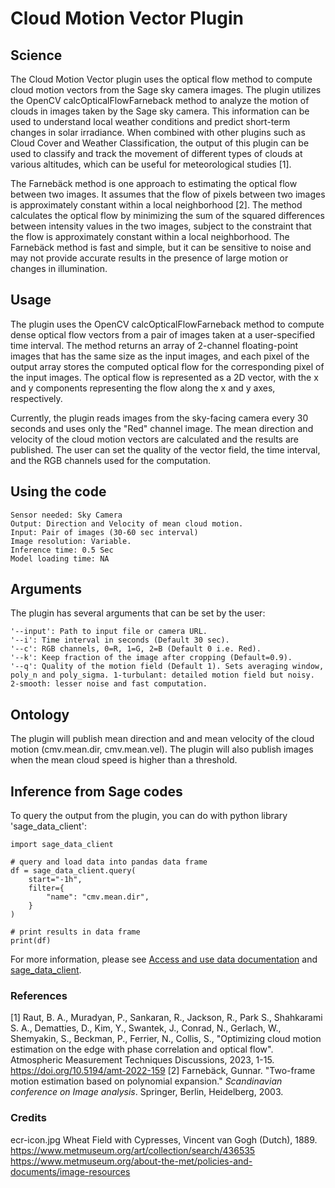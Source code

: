 # Cloud Motion Vector Plugin

## Science
The Cloud Motion Vector plugin uses the optical flow method to compute cloud motion vectors from the Sage sky camera images. The plugin utilizes the OpenCV calcOpticalFlowFarneback method to analyze the motion of clouds in images taken by the Sage sky camera. This information can be used to understand local weather conditions and predict short-term changes in solar irradiance. When combined with other plugins such as Cloud Cover and Weather Classification, the output of this plugin can be used to classify and track the movement of different types of clouds at various altitudes, which can be useful for meteorological studies [1].

The Farnebäck method is one approach to estimating the optical flow between two images. It assumes that the flow of pixels between two images is approximately constant within a local neighborhood [2]. The method calculates the optical flow by minimizing the sum of the squared differences between intensity values in the two images, subject to the constraint that the flow is approximately constant within a local neighborhood. The Farnebäck method is fast and simple, but it can be sensitive to noise and may not provide accurate results in the presence of large motion or changes in illumination.

## Usage
The plugin uses the OpenCV calcOpticalFlowFarneback method to compute dense optical flow vectors from a pair of images taken at a user-specified time interval. The method returns an array of 2-channel floating-point images that has the same size as the input images, and each pixel of the output array stores the computed optical flow for the corresponding pixel of the input images. The optical flow is represented as a 2D vector, with the x and y components representing the flow along the x and y axes, respectively.

Currently, the plugin reads images from the sky-facing camera every 30 seconds and uses only the "Red" channel image. The mean direction and velocity of the cloud motion vectors are calculated and the results are published. The user can set the quality of the vector field, the time interval, and the RGB channels used for the computation.
## Using the code

    Sensor needed: Sky Camera
    Output: Direction and Velocity of mean cloud motion.
    Input: Pair of images (30-60 sec interval)
    Image resolution: Variable.
    Inference time: 0.5 Sec
    Model loading time: NA

## Arguments

The plugin has several arguments that can be set by the user:

    '--input': Path to input file or camera URL.
    '--i': Time interval in seconds (Default 30 sec).
    '--c': RGB channels, 0=R, 1=G, 2=B (Default 0 i.e. Red).
    '--k': Keep fraction of the image after cropping (Default=0.9).
    '--q': Quality of the motion field (Default 1). Sets averaging window, poly_n and poly_sigma. 1-turbulant: detailed motion field but noisy. 2-smooth: lesser noise and fast computation.

## Ontology

The plugin will publish mean direction and and mean velocity of the cloud motion (cmv.mean.dir, cmv.mean.vel). The plugin will also publish images when the mean cloud speed is higher than a threshold.


## Inference from Sage codes
To query the output from the plugin, you can do with python library 'sage_data_client':
```
import sage_data_client

# query and load data into pandas data frame
df = sage_data_client.query(
    start="-1h",
    filter={
        "name": "cmv.mean.dir",
    }
)

# print results in data frame
print(df)
```
For more information, please see [Access and use data documentation](https://docs.sagecontinuum.org/docs/tutorials/accessing-data) and [sage_data_client](https://pypi.org/project/sage-data-client/).

### References
[1] Raut, B. A., Muradyan, P., Sankaran, R., Jackson, R., Park S.,  Shahkarami S. A.,  Dematties, D., Kim, Y., Swantek, J., Conrad, N., Gerlach, W.,  Shemyakin, S., Beckman, P., Ferrier, N., Collis, S., "Optimizing cloud motion estimation on the edge with phase  correlation and optical flow". Atmospheric Measurement Techniques Discussions, 2023, 1-15. https://doi.org/10.5194/amt-2022-159
[2] Farnebäck, Gunnar. "Two-frame motion estimation based on polynomial expansion." _Scandinavian conference on Image analysis_. Springer, Berlin, Heidelberg, 2003.

### Credits
ecr-icon.jpg  Wheat Field with Cypresses, Vincent van Gogh (Dutch), 1889.  
https://www.metmuseum.org/art/collection/search/436535  
https://www.metmuseum.org/about-the-met/policies-and-documents/image-resources  



